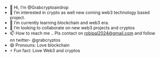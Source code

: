 - 👋 Hi, I’m @Grabcryptoairdrop
- 👀 I’m interested in crypto as well new coming web3 technology based project.  
- 🌱 I’m currently learning blockchain and web3 era.
- 💞️ I’m looking to collaborate on new web3 projects and cryptos 
- 📫 How to reach me .. Pls contact on robipal2024@gmail.com and follow on twitter- @grabcryptos 
- 😄 Pronouns: Love blockchain 
- ⚡ Fun fact: Love Web3 and cryptos 

<!---
Grabcryptoairdrop/Grabcryptoairdrop is a ✨ special ✨ repository because its `README.md` (this file) appears on your GitHub profile.
You can click the Preview link to take a look at your changes.
--->
